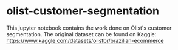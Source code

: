 # olist-customer-segmentation
This jupyter notebook contains the work done on Olist's customer segmentation.
The original dataset can be found on Kaggle: https://www.kaggle.com/datasets/olistbr/brazilian-ecommerce 
